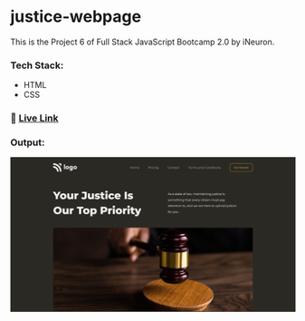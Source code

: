 # justice-webpage

This is the Project 6 of Full Stack JavaScript Bootcamp 2.0 by iNeuron.

### Tech Stack:

- HTML
- CSS

### :rocket: [Live Link](https://justice-website.netlify.app/)

### Output:

![justice-webpage-output](justice-webpage-output.png)
